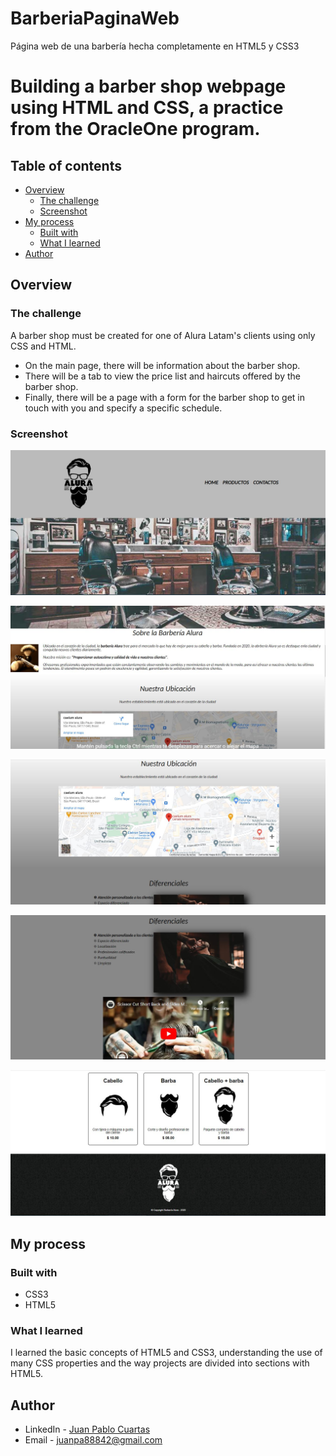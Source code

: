 # BarberiaPaginaWeb
Página web de una barbería hecha completamente en HTML5 y CSS3 

# Building a barber shop webpage using HTML and CSS, a practice from the OracleOne program.


## Table of contents

- [Overview](#overview)
  - [The challenge](#the-challenge)
  - [Screenshot](#screenshot)
- [My process](#my-process)
  - [Built with](#built-with)
  - [What I learned](#what-i-learned)
- [Author](#author)



## Overview

### The challenge


A barber shop must be created for one of Alura Latam's clients using only CSS and HTML.

- On the main page, there will be information about the barber shop.
- There will be a tab to view the price list and haircuts offered by the barber shop.
- Finally, there will be a page with a form for the barber shop to get in touch with you and specify a specific schedule.

### Screenshot

![](./imagenesReadme/principal1.JPG)

![](./imagenesReadme/principal2.JPG)

![](./imagenesReadme/principal3.JPG)

![](./imagenesReadme/principal4.JPG)

![](./imagenesReadme/principal5.JPG)

## My process

### Built with

- CSS3
- HTML5


### What I learned

I learned the basic concepts of HTML5 and CSS3, understanding the use of many CSS properties and the way projects are divided into sections with HTML5.

## Author

- LinkedIn - [Juan Pablo Cuartas](https://www.your-site.com)
- Email - [juanpa88842@gmail.com](https://www.linkedin.com/in/juanpablocuartas/)





